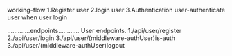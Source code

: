 working-flow
1.Register user
2.login user
3.Authentication user-authenticate user when user login






.............endpoints............
User endpoints.
1./api/user/register
2./api/user/login
3./api/user/(middleware-authUser)is-auth
3./api/user/(middleware-authUser)logout